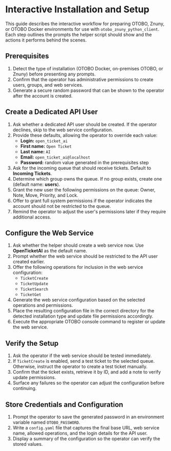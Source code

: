 # Interactive Installation and Setup

This guide describes the interactive workflow for preparing OTOBO, Znuny, or OTOBO Docker environments for use with
`otobo_znuny_python_client`. Each step outlines the prompts the helper script should show and the actions it performs
behind the scenes.

## Prerequisites

1. Detect the type of installation (OTOBO Docker, on-premises OTOBO, or Znuny) before presenting any prompts.
2. Confirm that the operator has administrative permissions to create users, groups, and web services.
3. Generate a secure random password that can be shown to the operator after the account is created.

## Create a Dedicated API User

1. Ask whether a dedicated API user should be created. If the operator declines, skip to the web service configuration.
2. Provide these defaults, allowing the operator to override each value:
   - **Login:** `open_ticket_ai`
   - **First name:** `Open Ticket`
   - **Last name:** `AI`
   - **Email:** `open_ticket_ai@localhost`
   - **Password:** random value generated in the prerequisites step
3. Ask for the incoming queue that should receive tickets. Default to **Incoming Tickets**.
4. Determine which group owns the queue. If no group exists, create one (default name: **users**).
5. Grant the new user the following permissions on the queue: Owner, Note, Move, Priority, and Lock.
6. Offer to grant full system permissions if the operator indicates the account should not be restricted to the queue.
7. Remind the operator to adjust the user's permissions later if they require additional access.

## Configure the Web Service

1. Ask whether the helper should create a web service now. Use **OpenTicketAI** as the default name.
2. Prompt whether the web service should be restricted to the API user created earlier.
3. Offer the following operations for inclusion in the web service configuration:
   - `TicketCreate`
   - `TicketUpdate`
   - `TicketSearch`
   - `TicketGet`
4. Generate the web service configuration based on the selected operations and permissions.
5. Place the resulting configuration file in the correct directory for the detected installation type and update file
   permissions accordingly.
6. Execute the appropriate OTOBO console command to register or update the web service.

## Verify the Setup

1. Ask the operator if the web service should be tested immediately.
2. If `TicketCreate` is enabled, send a test ticket to the selected queue. Otherwise, instruct the operator to create a
   test ticket manually.
3. Confirm that the ticket exists, retrieve it by ID, and add a note to verify update permissions.
4. Surface any failures so the operator can adjust the configuration before continuing.

## Store Credentials and Configuration

1. Prompt the operator to save the generated password in an environment variable named `OTOBO_PASSWORD`.
2. Write a `config.yaml` file that captures the final base URL, web service name, allowed operations, and the login
   details for the API user.
3. Display a summary of the configuration so the operator can verify the stored values.
